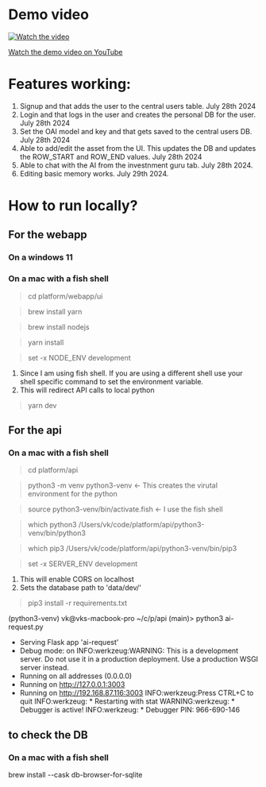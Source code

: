 # Demo video

[![Watch the video](https://img.youtube.com/vi/7pSMZXBBb-c/hqdefault.jpg)](https://www.youtube.com/watch?v=7pSMZXBBb-c)

[Watch the demo video on YouTube](https://www.youtube.com/watch?v=7pSMZXBBb-c)

# Features working:
1. Signup and that adds the user to the central users table. July 28th 2024
2. Login and that logs in the user and creates the personal DB for the user. July 28th 2024
3. Set the OAI model and key and that gets saved to the central users DB. July 28th 2024
4. Able to add/edit the asset from the UI. This updates the DB and updates the ROW_START and ROW_END values. July 28th 2024
5. Able to chat with the AI from the investnment guru tab. July 28th 2024.
6. Editing basic memory works. July 29th 2024.

# How to run locally?

## For the webapp

### On a windows 11


### On a mac with a fish shell

> cd platform/webapp/ui

> brew install yarn

> brew install nodejs

> yarn install

> set -x NODE_ENV development 
1. Since I am using fish shell. If you are using a different shell use your shell specific command to set the environment variable.
2. This will redirect API calls to local python

> yarn dev

## For the api

### On a mac with a fish shell

> cd platform/api

> python3 -m venv python3-venv    <- This creates the virutal environment for the python

> source python3-venv/bin/activate.fish <- I use the fish shell

> which python3
/Users/vk/code/platform/api/python3-venv/bin/python3

> which pip3
/Users/vk/code/platform/api/python3-venv/bin/pip3

> set -x SERVER_ENV development
1. This will enable CORS on localhost
2. Sets the database path to 'data/dev/'

> pip3 install -r requirements.txt

(python3-venv) vk@vks-macbook-pro ~/c/p/api (main)> python3 ai-request.py 
 * Serving Flask app 'ai-request'
 * Debug mode: on
INFO:werkzeug:WARNING: This is a development server. Do not use it in a production deployment. Use a production WSGI server instead.
 * Running on all addresses (0.0.0.0)
 * Running on http://127.0.0.1:3003
 * Running on http://192.168.87.116:3003
INFO:werkzeug:Press CTRL+C to quit
INFO:werkzeug: * Restarting with stat
WARNING:werkzeug: * Debugger is active!
INFO:werkzeug: * Debugger PIN: 966-690-146

## to check the DB

### On a mac with a fish shell

brew install --cask db-browser-for-sqlite
